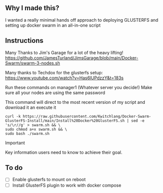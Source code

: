 ## Why I made this?
I wanted a really minimal hands off approach to deploying GLUSTERFS and setting up docker swarm in an all-in-one script


## Instructions


Many Thanks to Jim's Garage for a lot of the heavy lifting!
https://github.com/JamesTurland/JimsGarage/blob/main/Docker-Swarm/swarm-3-nodes.sh

Many thanks to Techdox for the glusterfs setup:
https://www.youtube.com/watch?v=Has6lUPdzzY&t=183s


Run these commands on manager1 (Whatever server you decide!)
Make sure all your nodes are using the same password 

This command will direct to the most recent version of my script and download it an execute it
```
curl -k https://raw.githubusercontent.com/Kwitchlang/Docker-Swarm-GlusterFS-Install/main/Install%20Docker%20GlusterFS.sh | sed -e 's/\r//g' > swarm.sh && \
sudo chmod a+x swarm.sh && \
sudo bash ./swarm.sh
```

> [!IMPORTANT]
> Key information users need to know to achieve their goal.


## To do
- [ ] Enable glusterfs to mount on reboot
- [ ] Install GlusterFS plugin to work with docker compose
